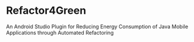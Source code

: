 # Refactor4Green
An Android Studio Plugin for Reducing Energy Consumption of Java Mobile Applications through Automated Refactoring
